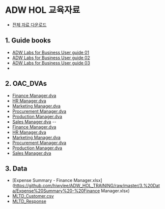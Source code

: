 # ADW HOL 교육자료
* [전체 자료 다운로드](https://github.com/hiwylee/ADW_HOL_TRAINING/raw/master/allinone.zip)
## 1. Guide books <a name="guide" />
<!--
* [ADW Labs for Business User guide 01](https://github.com/hiwylee/ADW_HOL_TRAINING/raw/master/2.%20OAC_DVAs/Finance%20Manager.dva)
-->
* <a href="1. Guide books/ADW Labs for Business User guide 01.pdf">ADW Labs for Business User guide 01</a>
* <a href="1. Guide books/ADW Labs for Business User guide 02.pdf">ADW Labs for Business User guide 02</a>
* <a href="1. Guide books/ADW Labs for Business User guide 03.pdf">ADW Labs for Business User guide 03</a>
*
## 2. OAC_DVAs <a name="dva" />

* [Finance Manager.dva](https://github.com/hiwylee/ADW_HOL_TRAINING/raw/master/2.%20OAC_DVAs/Finance%20Manager.dva)
* [HR Manager.dva](https://github.com/hiwylee/ADW_HOL_TRAINING/raw/master/2.%20OAC_DVAs/HR%20Manager.dva)
* [Marketing Manager.dva](https://github.com/hiwylee/ADW_HOL_TRAINING/raw/master/2.%20OAC_DVAs/Marketing%20Manager.dva)
* [Procurement Manager.dva](https://github.com/hiwylee/ADW_HOL_TRAINING/raw/master/2.%20OAC_DVAs/ProcurementR%20Manager.dva)
* [Production Manager.dva](https://github.com/hiwylee/ADW_HOL_TRAINING/raw/master/2.%20OAC_DVAs/Production%20Manager.dva)
* [Sales Manager.dva](https://github.com/hiwylee/ADW_HOL_TRAINING/raw/master/2.%20OAC_DVAs/Sales%20Manager.dva)
--
* <a href="2. OAC_DVAs/Finance Manager.dva">Finance Manager.dva</a>
* <a href="2. OAC_DVAs/HR Manager.dva">HR Manager.dva</a>
* <a href="2. OAC_DVAs/Marketing Manager.dva">Marketing Manager.dva</a>
* <a href="2. OAC_DVAs/Procurement Manager.dva">Procurement Manager.dva</a>
* <a href="2. OAC_DVAs/Production Manager.dva">Production Manager.dva</a>
* <a href="2. OAC_DVAs/Sales Manager.dva">Sales Manager.dva</a>

## 3. Data <a name="data" />
* [Expense Summary - Finance Manager.xlsx](https://github.com/hiwylee/ADW_HOL_TRAINING/raw/master/3.%20Data/Expense%20Summary%20-%20Finance Manager.xlsx)
* [MLTD_Customer.csv](https://github.com/hiwylee/ADW_HOL_TRAINING/raw/master/3.%20Data/MLTD_Customer.csv)
* [MLTD_Response](https://github.com/hiwylee/ADW_HOL_TRAINING/raw/master/3.%20Data/MLTD_Response)
